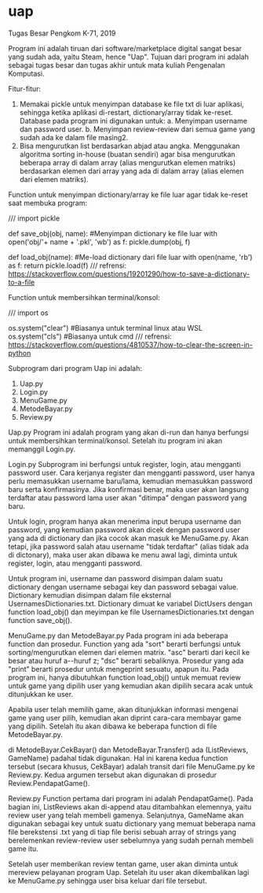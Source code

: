 # uap
Tugas Besar Pengkom K-71, 2019

Program ini adalah tiruan dari software/marketplace digital sangat besar yang sudah ada, yaitu Steam, hence "Uap".
Tujuan dari program ini adalah sebagai tugas besar dan tugas akhir untuk mata kuliah Pengenalan Komputasi. 

Fitur-fitur:
1. Memakai pickle untuk menyimpan database ke file txt di luar aplikasi, sehingga ketika aplikasi di-restart, dictionary/array tidak ke-reset.
Database pada program ini digunakan untuk:
  a. Menyimpan username dan password user.
  b. Menyimpan review-review dari semua game yang sudah ada ke dalam file masing2.
2. Bisa mengurutkan list berdasarkan abjad atau angka. Menggunakan algoritma sorting in-house (buatan sendiri) agar bisa mengurutkan beberapa array di dalam array (alias mengurutkan elemen matriks) berdasarkan elemen dari array yang ada di dalam array (alias elemen dari elemen matriks).


Function untuk menyimpan dictionary/array ke file luar agar tidak ke-reset saat membuka program:

///
import pickle

def save_obj(obj, name): #Menyimpan dictionary ke file luar
  with open('obj/'+ name + '.pkl', 'wb') as f:
        pickle.dump(obj, f)

def load_obj(name): #Me-load dictionary dari file luar
    with open(name, 'rb') as f:
        return pickle.load(f)
///
refrensi: https://stackoverflow.com/questions/19201290/how-to-save-a-dictionary-to-a-file

Function untuk membersihkan terminal/konsol:

///
import os

os.system("clear") #Biasanya untuk terminal linux atau WSL
os.system("cls") #Biasanya untuk cmd
///
refrensi: https://stackoverflow.com/questions/4810537/how-to-clear-the-screen-in-python

Subprogram dari program Uap ini adalah:
1. Uap.py
2. Login.py
3. MenuGame.py
4. MetodeBayar.py
5. Review.py

Uap.py
Program ini adalah program yang akan di-run dan hanya berfungsi untuk membersihkan terminal/konsol. Setelah itu program ini akan memanggil Login.py.

Login.py
Subprogram ini berfungsi untuk register, login, atau mengganti password user. Cara kerjanya register dan mengganti password, user hanya perlu memasukkan username baru/lama, kemudian memasukkan password baru serta konfirmasinya. Jika konfirmasi benar, maka user akan langsung terdaftar atau password lama user akan "ditimpa" dengan password yang baru.

Untuk login, program hanya akan menerima input berupa username dan password, yang kemudian password akan dicek dengan password user yang ada di dictionary dan jika cocok akan masuk ke MenuGame.py. Akan tetapi, jika password salah atau username "tidak terdaftar" (alias tidak ada di dictonary), maka user akan dibawa ke menu awal lagi, diminta untuk register, login, atau mengganti password.

Untuk program ini, username dan password disimpan dalam suatu dictionary dengan username sebagai key dan password sebagai value. 
Dictionary kemudian disimpan dalam file eksternal UsernamesDictionaries.txt.
Dictionary dimuat ke variabel DictUsers dengan function load_obj() dan meyimpan ke file UsernamesDictionaries.txt dengan function save_obj().

MenuGame.py dan MetodeBayar.py
Pada program ini ada beberapa function dan prosedur. Function yang ada "sort" berarti berfungsi untuk sorting/mengurutkan elemen dari elemen matrix. "asc" berarti dari kecil ke besar atau huruf a--huruf z; "dsc" berarti sebaliknya. Prosedur yang ada "print" berarti prosedur untuk mengeprint sesuatu, apapun itu. Pada program ini, hanya dibutuhkan function load_obj() untuk memuat review untuk game yang dipilih user yang kemudian akan dipilih secara acak untuk ditunjukkan ke user. 

Apabila user telah memilih game, akan ditunjukkan informasi mengenai game yang user pilih, kemudian akan diprint cara-cara membayar game yang dipilih. Setelah itu akan dibawa ke beberapa function di file MetodeBayar.py.

di MetodeBayar.CekBayar() dan MetodeBayar.Transfer() ada (ListReviews, GameName) padahal tidak digunakan. Hal ini karena kedua function tersebut (secara khusus, CekBayar) adalah transit dari file MenuGame.py ke Review.py. Kedua argumen tersebut akan digunakan di prosedur Review.PendapatGame().

Review.py
Function pertama dari program ini adalah PendapatGame(). Pada bagian ini, ListReviews akan di-append atau ditambahkan elemennya, yaitu review user yang telah membeli gamenya. Selanjutnya, GameName akan digunakan sebagai key untuk suatu dictionary yang memuat beberapa nama file berekstensi .txt yang di tiap file berisi sebuah array of strings yang berelemenkan review-review user sebelumnya yang sudah pernah membeli game itu.

Setelah user memberikan review tentan game, user akan diminta untuk mereview pelayanan program Uap. Setelah itu user akan dikembalikan lagi ke MenuGame.py sehingga user bisa keluar dari file tersebut.

